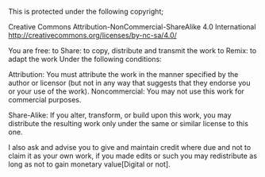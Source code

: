 This is protected under the following copyright;

Creative Commons Attribution-NonCommercial-ShareAlike 4.0 International
http://creativecommons.org/licenses/by-nc-sa/4.0/

You are free:
to Share: to copy, distribute and transmit the work
to Remix: to adapt the work
Under the following conditions:

Attribution: You must attribute the work in the manner specified
by the author or licensor (but not in any way that suggests that they endorse you or your use of the work).
Noncommercial: You may not use this work for commercial purposes.

Share-Alike: If you alter, transform, or build upon this work, you may
distribute the resulting work only under the same or similar license to this one.

I also ask and advise you to give and maintain credit where due and not to claim it as your own work, if you made edits or such you may redistribute as long as not to gain monetary value[Digital or not].